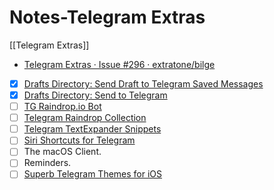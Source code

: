 # Notes-Telegram Extras
[[Telegram Extras]]
- [Telegram Extras · Issue #296 · extratone/bilge](https://github.com/extratone/bilge/issues/296)

- [x] [Drafts Directory: Send Draft to Telegram Saved Messages](https://actions.getdrafts.com/a/1u5)
- [x] [Drafts Directory: Send to Telegram](https://actions.getdrafts.com/a/18E)
- [ ] [TG Raindrop.io Bot](https://t.me/raindropiobot)
- [ ] [Telegram Raindrop Collection](https://raindrop.io/davidblue/telegram-20593542) 
- [ ] [Telegram TextExpander Snippets](https://app.textexpander.com/public/de52c54ef169a96393d50cb4752706ce)
- [ ] [Siri Shortcuts for Telegram](drafts://open?uuid=789C686E-116F-40D9-BD46-8D911B2BCCDA)
- [ ] The macOS Client.
- [ ] Reminders.
- [ ] [Superb Telegram Themes for iOS](https://telegra.ph/Superb-Telegram-Themes-for-iOS-01-27)
